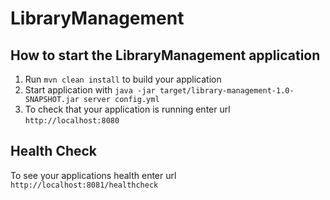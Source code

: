 # LibraryManagement

How to start the LibraryManagement application
---

1. Run `mvn clean install` to build your application
1. Start application with `java -jar target/library-management-1.0-SNAPSHOT.jar server config.yml`
1. To check that your application is running enter url `http://localhost:8080`

Health Check
---

To see your applications health enter url `http://localhost:8081/healthcheck`
